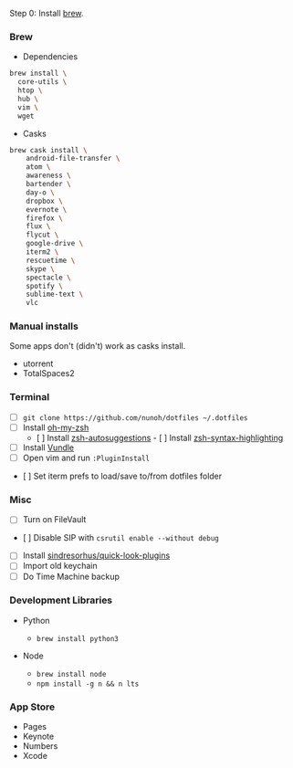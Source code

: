 Step 0: Install [brew](brew.sh).

### Brew

  - Dependencies

  ```bash
  brew install \
    core-utils \
    htop \
    hub \
    vim \
    wget
  ```

  - Casks

  ```bash
  brew cask install \
      android-file-transfer \
      atom \
      awareness \
      bartender \
      day-o \
      dropbox \
      evernote \
      firefox \
      flux \
      flycut \
      google-drive \
      iterm2 \
      rescuetime \
      skype \
      spectacle \
      spotify \
      sublime-text \
      vlc
  ```

### Manual installs

  Some apps don't (didn't) work as casks install.
  - utorrent
  - TotalSpaces2

### Terminal
  - [ ] `git clone https://github.com/nunoh/dotfiles ~/.dotfiles`
  - [ ] Install [oh-my-zsh](https://github.com/robbyrussell/oh-my-zsh)
    - [ ] Install [zsh-autosuggestions](zsh-users/zsh-autosuggestions)
    - [ ] Install [zsh-syntax-highlighting](https://github.com/zsh-users/zsh-syntax-highlighting)  
  - [ ] Install [Vundle](https://github.com/VundleVim/Vundle.vim)
  - [ ] Open vim and run `:PluginInstall`
  - [ ] Set iterm prefs to load/save to/from dotfiles folder

### Misc

 - [ ] Turn on FileVault
 - [ ] Disable SIP with `csrutil enable --without debug`
 - [ ] Install [sindresorhus/quick-look-plugins](https://github.com/sindresorhus/quick-look-plugins)
 - [ ] Import old keychain
 - [ ] Do Time Machine backup

### Development Libraries

   - Python
     - `brew install python3`

   - Node
     - `brew install node`
     - `npm install -g n && n lts`

### App Store

  - Pages
  - Keynote
  - Numbers
  - Xcode

